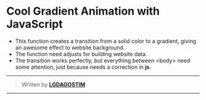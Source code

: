 # **Cool** Gradient **Animation** with **JavaScript**
* This function creates a transition from a solid color to a gradient, giving an awesome effect to website background. 
* The function need adjusts for building website data.
* The transition works perfectly, but everything between \<body\> need some attention, just because needs a correction in **js**.
---
>  Written by [__LGDAGOSTIM__](http://www.lgdagostim.tk "Access now!")
---